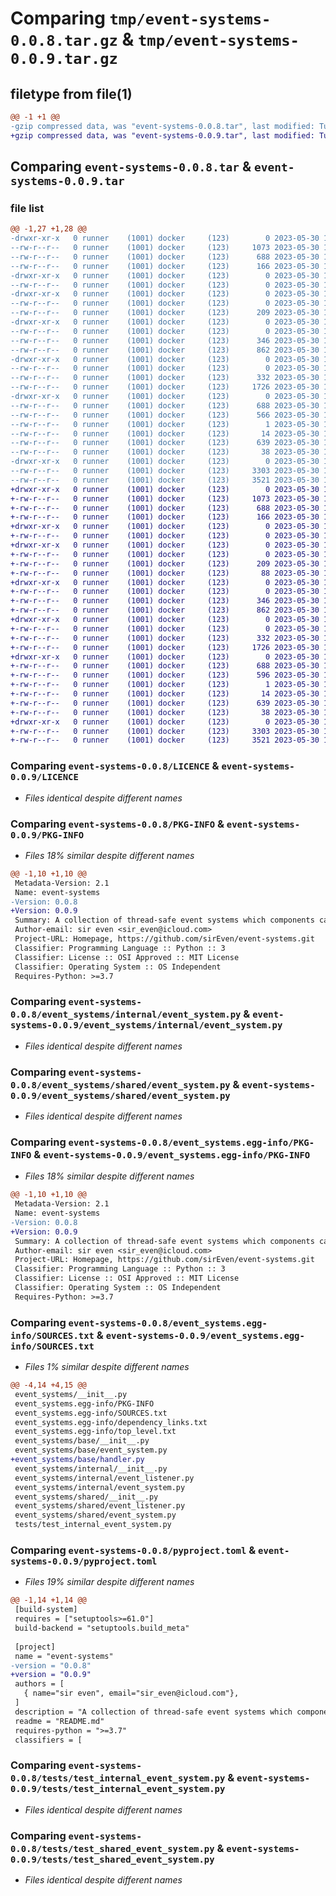 # Comparing `tmp/event-systems-0.0.8.tar.gz` & `tmp/event-systems-0.0.9.tar.gz`

## filetype from file(1)

```diff
@@ -1 +1 @@
-gzip compressed data, was "event-systems-0.0.8.tar", last modified: Tue May 30 16:22:35 2023, max compression
+gzip compressed data, was "event-systems-0.0.9.tar", last modified: Tue May 30 16:27:21 2023, max compression
```

## Comparing `event-systems-0.0.8.tar` & `event-systems-0.0.9.tar`

### file list

```diff
@@ -1,27 +1,28 @@
-drwxr-xr-x   0 runner    (1001) docker     (123)        0 2023-05-30 16:22:35.182108 event-systems-0.0.8/
--rw-r--r--   0 runner    (1001) docker     (123)     1073 2023-05-30 16:22:23.000000 event-systems-0.0.8/LICENCE
--rw-r--r--   0 runner    (1001) docker     (123)      688 2023-05-30 16:22:35.182108 event-systems-0.0.8/PKG-INFO
--rw-r--r--   0 runner    (1001) docker     (123)      166 2023-05-30 16:22:23.000000 event-systems-0.0.8/README.md
-drwxr-xr-x   0 runner    (1001) docker     (123)        0 2023-05-30 16:22:35.182108 event-systems-0.0.8/event_systems/
--rw-r--r--   0 runner    (1001) docker     (123)        0 2023-05-30 16:22:23.000000 event-systems-0.0.8/event_systems/__init__.py
-drwxr-xr-x   0 runner    (1001) docker     (123)        0 2023-05-30 16:22:35.182108 event-systems-0.0.8/event_systems/base/
--rw-r--r--   0 runner    (1001) docker     (123)        0 2023-05-30 16:22:23.000000 event-systems-0.0.8/event_systems/base/__init__.py
--rw-r--r--   0 runner    (1001) docker     (123)      209 2023-05-30 16:22:23.000000 event-systems-0.0.8/event_systems/base/event_system.py
-drwxr-xr-x   0 runner    (1001) docker     (123)        0 2023-05-30 16:22:35.182108 event-systems-0.0.8/event_systems/internal/
--rw-r--r--   0 runner    (1001) docker     (123)        0 2023-05-30 16:22:23.000000 event-systems-0.0.8/event_systems/internal/__init__.py
--rw-r--r--   0 runner    (1001) docker     (123)      346 2023-05-30 16:22:23.000000 event-systems-0.0.8/event_systems/internal/event_listener.py
--rw-r--r--   0 runner    (1001) docker     (123)      862 2023-05-30 16:22:23.000000 event-systems-0.0.8/event_systems/internal/event_system.py
-drwxr-xr-x   0 runner    (1001) docker     (123)        0 2023-05-30 16:22:35.182108 event-systems-0.0.8/event_systems/shared/
--rw-r--r--   0 runner    (1001) docker     (123)        0 2023-05-30 16:22:23.000000 event-systems-0.0.8/event_systems/shared/__init__.py
--rw-r--r--   0 runner    (1001) docker     (123)      332 2023-05-30 16:22:23.000000 event-systems-0.0.8/event_systems/shared/event_listener.py
--rw-r--r--   0 runner    (1001) docker     (123)     1726 2023-05-30 16:22:23.000000 event-systems-0.0.8/event_systems/shared/event_system.py
-drwxr-xr-x   0 runner    (1001) docker     (123)        0 2023-05-30 16:22:35.182108 event-systems-0.0.8/event_systems.egg-info/
--rw-r--r--   0 runner    (1001) docker     (123)      688 2023-05-30 16:22:35.000000 event-systems-0.0.8/event_systems.egg-info/PKG-INFO
--rw-r--r--   0 runner    (1001) docker     (123)      566 2023-05-30 16:22:35.000000 event-systems-0.0.8/event_systems.egg-info/SOURCES.txt
--rw-r--r--   0 runner    (1001) docker     (123)        1 2023-05-30 16:22:35.000000 event-systems-0.0.8/event_systems.egg-info/dependency_links.txt
--rw-r--r--   0 runner    (1001) docker     (123)       14 2023-05-30 16:22:35.000000 event-systems-0.0.8/event_systems.egg-info/top_level.txt
--rw-r--r--   0 runner    (1001) docker     (123)      639 2023-05-30 16:22:23.000000 event-systems-0.0.8/pyproject.toml
--rw-r--r--   0 runner    (1001) docker     (123)       38 2023-05-30 16:22:35.182108 event-systems-0.0.8/setup.cfg
-drwxr-xr-x   0 runner    (1001) docker     (123)        0 2023-05-30 16:22:35.182108 event-systems-0.0.8/tests/
--rw-r--r--   0 runner    (1001) docker     (123)     3303 2023-05-30 16:22:23.000000 event-systems-0.0.8/tests/test_internal_event_system.py
--rw-r--r--   0 runner    (1001) docker     (123)     3521 2023-05-30 16:22:23.000000 event-systems-0.0.8/tests/test_shared_event_system.py
+drwxr-xr-x   0 runner    (1001) docker     (123)        0 2023-05-30 16:27:21.531348 event-systems-0.0.9/
+-rw-r--r--   0 runner    (1001) docker     (123)     1073 2023-05-30 16:27:10.000000 event-systems-0.0.9/LICENCE
+-rw-r--r--   0 runner    (1001) docker     (123)      688 2023-05-30 16:27:21.531348 event-systems-0.0.9/PKG-INFO
+-rw-r--r--   0 runner    (1001) docker     (123)      166 2023-05-30 16:27:10.000000 event-systems-0.0.9/README.md
+drwxr-xr-x   0 runner    (1001) docker     (123)        0 2023-05-30 16:27:21.527348 event-systems-0.0.9/event_systems/
+-rw-r--r--   0 runner    (1001) docker     (123)        0 2023-05-30 16:27:10.000000 event-systems-0.0.9/event_systems/__init__.py
+drwxr-xr-x   0 runner    (1001) docker     (123)        0 2023-05-30 16:27:21.531348 event-systems-0.0.9/event_systems/base/
+-rw-r--r--   0 runner    (1001) docker     (123)        0 2023-05-30 16:27:10.000000 event-systems-0.0.9/event_systems/base/__init__.py
+-rw-r--r--   0 runner    (1001) docker     (123)      209 2023-05-30 16:27:10.000000 event-systems-0.0.9/event_systems/base/event_system.py
+-rw-r--r--   0 runner    (1001) docker     (123)       88 2023-05-30 16:27:10.000000 event-systems-0.0.9/event_systems/base/handler.py
+drwxr-xr-x   0 runner    (1001) docker     (123)        0 2023-05-30 16:27:21.531348 event-systems-0.0.9/event_systems/internal/
+-rw-r--r--   0 runner    (1001) docker     (123)        0 2023-05-30 16:27:10.000000 event-systems-0.0.9/event_systems/internal/__init__.py
+-rw-r--r--   0 runner    (1001) docker     (123)      346 2023-05-30 16:27:10.000000 event-systems-0.0.9/event_systems/internal/event_listener.py
+-rw-r--r--   0 runner    (1001) docker     (123)      862 2023-05-30 16:27:10.000000 event-systems-0.0.9/event_systems/internal/event_system.py
+drwxr-xr-x   0 runner    (1001) docker     (123)        0 2023-05-30 16:27:21.531348 event-systems-0.0.9/event_systems/shared/
+-rw-r--r--   0 runner    (1001) docker     (123)        0 2023-05-30 16:27:10.000000 event-systems-0.0.9/event_systems/shared/__init__.py
+-rw-r--r--   0 runner    (1001) docker     (123)      332 2023-05-30 16:27:10.000000 event-systems-0.0.9/event_systems/shared/event_listener.py
+-rw-r--r--   0 runner    (1001) docker     (123)     1726 2023-05-30 16:27:10.000000 event-systems-0.0.9/event_systems/shared/event_system.py
+drwxr-xr-x   0 runner    (1001) docker     (123)        0 2023-05-30 16:27:21.531348 event-systems-0.0.9/event_systems.egg-info/
+-rw-r--r--   0 runner    (1001) docker     (123)      688 2023-05-30 16:27:21.000000 event-systems-0.0.9/event_systems.egg-info/PKG-INFO
+-rw-r--r--   0 runner    (1001) docker     (123)      596 2023-05-30 16:27:21.000000 event-systems-0.0.9/event_systems.egg-info/SOURCES.txt
+-rw-r--r--   0 runner    (1001) docker     (123)        1 2023-05-30 16:27:21.000000 event-systems-0.0.9/event_systems.egg-info/dependency_links.txt
+-rw-r--r--   0 runner    (1001) docker     (123)       14 2023-05-30 16:27:21.000000 event-systems-0.0.9/event_systems.egg-info/top_level.txt
+-rw-r--r--   0 runner    (1001) docker     (123)      639 2023-05-30 16:27:10.000000 event-systems-0.0.9/pyproject.toml
+-rw-r--r--   0 runner    (1001) docker     (123)       38 2023-05-30 16:27:21.531348 event-systems-0.0.9/setup.cfg
+drwxr-xr-x   0 runner    (1001) docker     (123)        0 2023-05-30 16:27:21.531348 event-systems-0.0.9/tests/
+-rw-r--r--   0 runner    (1001) docker     (123)     3303 2023-05-30 16:27:10.000000 event-systems-0.0.9/tests/test_internal_event_system.py
+-rw-r--r--   0 runner    (1001) docker     (123)     3521 2023-05-30 16:27:10.000000 event-systems-0.0.9/tests/test_shared_event_system.py
```

### Comparing `event-systems-0.0.8/LICENCE` & `event-systems-0.0.9/LICENCE`

 * *Files identical despite different names*

### Comparing `event-systems-0.0.8/PKG-INFO` & `event-systems-0.0.9/PKG-INFO`

 * *Files 18% similar despite different names*

```diff
@@ -1,10 +1,10 @@
 Metadata-Version: 2.1
 Name: event-systems
-Version: 0.0.8
+Version: 0.0.9
 Summary: A collection of thread-safe event systems which components can use to subscribe and post to other components.
 Author-email: sir even <sir_even@icloud.com>
 Project-URL: Homepage, https://github.com/sirEven/event-systems.git
 Classifier: Programming Language :: Python :: 3
 Classifier: License :: OSI Approved :: MIT License
 Classifier: Operating System :: OS Independent
 Requires-Python: >=3.7
```

### Comparing `event-systems-0.0.8/event_systems/internal/event_system.py` & `event-systems-0.0.9/event_systems/internal/event_system.py`

 * *Files identical despite different names*

### Comparing `event-systems-0.0.8/event_systems/shared/event_system.py` & `event-systems-0.0.9/event_systems/shared/event_system.py`

 * *Files identical despite different names*

### Comparing `event-systems-0.0.8/event_systems.egg-info/PKG-INFO` & `event-systems-0.0.9/event_systems.egg-info/PKG-INFO`

 * *Files 18% similar despite different names*

```diff
@@ -1,10 +1,10 @@
 Metadata-Version: 2.1
 Name: event-systems
-Version: 0.0.8
+Version: 0.0.9
 Summary: A collection of thread-safe event systems which components can use to subscribe and post to other components.
 Author-email: sir even <sir_even@icloud.com>
 Project-URL: Homepage, https://github.com/sirEven/event-systems.git
 Classifier: Programming Language :: Python :: 3
 Classifier: License :: OSI Approved :: MIT License
 Classifier: Operating System :: OS Independent
 Requires-Python: >=3.7
```

### Comparing `event-systems-0.0.8/event_systems.egg-info/SOURCES.txt` & `event-systems-0.0.9/event_systems.egg-info/SOURCES.txt`

 * *Files 1% similar despite different names*

```diff
@@ -4,14 +4,15 @@
 event_systems/__init__.py
 event_systems.egg-info/PKG-INFO
 event_systems.egg-info/SOURCES.txt
 event_systems.egg-info/dependency_links.txt
 event_systems.egg-info/top_level.txt
 event_systems/base/__init__.py
 event_systems/base/event_system.py
+event_systems/base/handler.py
 event_systems/internal/__init__.py
 event_systems/internal/event_listener.py
 event_systems/internal/event_system.py
 event_systems/shared/__init__.py
 event_systems/shared/event_listener.py
 event_systems/shared/event_system.py
 tests/test_internal_event_system.py
```

### Comparing `event-systems-0.0.8/pyproject.toml` & `event-systems-0.0.9/pyproject.toml`

 * *Files 19% similar despite different names*

```diff
@@ -1,14 +1,14 @@
 [build-system]
 requires = ["setuptools>=61.0"]
 build-backend = "setuptools.build_meta"
 
 [project]
 name = "event-systems"
-version = "0.0.8"
+version = "0.0.9"
 authors = [
   { name="sir even", email="sir_even@icloud.com"},
 ]
 description = "A collection of thread-safe event systems which components can use to subscribe and post to other components."
 readme = "README.md"
 requires-python = ">=3.7"
 classifiers = [
```

### Comparing `event-systems-0.0.8/tests/test_internal_event_system.py` & `event-systems-0.0.9/tests/test_internal_event_system.py`

 * *Files identical despite different names*

### Comparing `event-systems-0.0.8/tests/test_shared_event_system.py` & `event-systems-0.0.9/tests/test_shared_event_system.py`

 * *Files identical despite different names*

